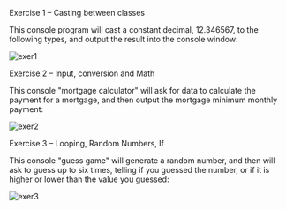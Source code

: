 Exercise 1 – Casting between classes

This console program will cast a constant decimal, 12.346567, to the following types, and output the result into the console window:

![exer1](https://user-images.githubusercontent.com/14170402/36860415-67d9b0e6-1d3e-11e8-8945-c4281163f099.PNG)

Exercise 2 – Input, conversion and Math

This console "mortgage calculator" will ask for data to calculate the payment for a mortgage, and then output the mortgage minimum monthly payment:

![exer2](https://user-images.githubusercontent.com/14170402/36860426-7079cd80-1d3e-11e8-8de0-64af7ca3575f.PNG)

Exercise 3 – Looping, Random Numbers, If

This console "guess game" will generate a random number, and then will ask to guess up to six times, telling if you guessed the number, or if it is higher or lower than the value you guessed:

![exer3](https://user-images.githubusercontent.com/14170402/36860436-761ab09c-1d3e-11e8-9c3c-37a37855751a.PNG)
